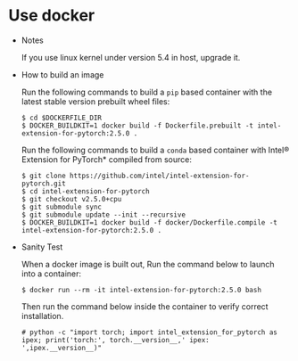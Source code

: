 # Use docker

* Notes

  If you use linux kernel under version 5.4 in host, upgrade it.

* How to build an image

  Run the following commands to build a `pip` based container with the latest stable version prebuilt wheel files:

  ```console
  $ cd $DOCKERFILE_DIR
  $ DOCKER_BUILDKIT=1 docker build -f Dockerfile.prebuilt -t intel-extension-for-pytorch:2.5.0 .
  ```

  Run the following commands to build a `conda` based container with Intel® Extension for PyTorch\* compiled from source:

  ```console
  $ git clone https://github.com/intel/intel-extension-for-pytorch.git
  $ cd intel-extension-for-pytorch
  $ git checkout v2.5.0+cpu
  $ git submodule sync
  $ git submodule update --init --recursive
  $ DOCKER_BUILDKIT=1 docker build -f docker/Dockerfile.compile -t intel-extension-for-pytorch:2.5.0 .
  ```

* Sanity Test

  When a docker image is built out, Run the command below to launch into a container:
  ```console
  $ docker run --rm -it intel-extension-for-pytorch:2.5.0 bash
  ```

  Then run the command below inside the container to verify correct installation.
  ```console
  # python -c "import torch; import intel_extension_for_pytorch as ipex; print('torch:', torch.__version__,' ipex: ',ipex.__version__)"
  ```
